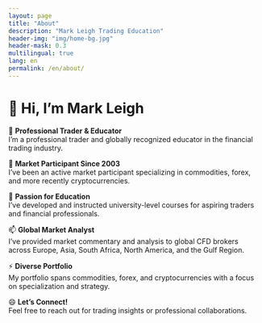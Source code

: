 ```yaml
---
layout: page
title: "About"
description: "Mark Leigh Trading Education"
header-img: "img/home-bg.jpg"
header-mask: 0.3
multilingual: true
lang: en
permalink: /en/about/
---
```


# 👋 Hi, I’m Mark Leigh

👀 **Professional Trader & Educator**  
I’m a professional trader and globally recognized educator in the financial trading industry.

🌱 **Market Participant Since 2003**  
I’ve been an active market participant specializing in commodities, forex, and more recently cryptocurrencies.

💞 **Passion for Education**  
I’ve developed and instructed university-level courses for aspiring traders and financial professionals.

📫 **Global Market Analyst**  
I’ve provided market commentary and analysis to global CFD brokers across Europe, Asia, South Africa, North America, and the Gulf Region.

⚡ **Diverse Portfolio**  
My portfolio spans commodities, forex, and cryptocurrencies with a focus on specialization and strategy.

😄 **Let’s Connect!**  
Feel free to reach out for trading insights or professional collaborations.
